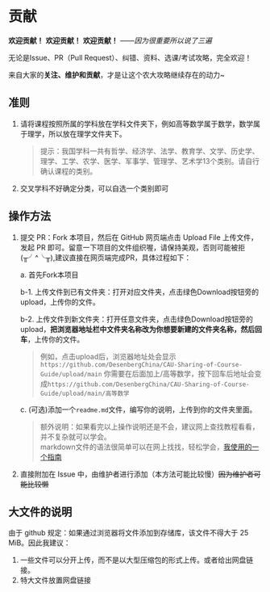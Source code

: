 # 贡献

**欢迎贡献！** **欢迎贡献！** **欢迎贡献！**
——*因为很重要所以说了三遍*

无论是Issue、PR（Pull Request）、纠错、资料、选课/考试攻略，完全欢迎！

来自大家的**关注、维护和贡献**，才是让这个农大攻略继续存在的动力~

## 准则

1. 请将课程按照所属的学科放在学科文件夹下，例如高等数学属于数学，数学属于理学，所以放在理学文件夹下。

    > 提示：我国学科一共有哲学、经济学、法学、教育学、文学、历史学、理学、工学、农学、医学、军事学、管理学、艺术学13个类别。请自行确认课程的类别。

2. 交叉学科不好确定分类，可以自选一个类别即可

## 操作方法

1. 提交 PR：Fork 本项目，然后在 GitHub 网页端点击 Upload File 上传文件，发起 PR 即可。留意一下项目的文件组织喔，请保持美观，否则可能被拒(╥╯^╰╥),建议直接在网页端完成PR，具体过程如下：

   a. 首先Fork本项目

   b-1. 上传文件到已有文件夹：打开对应文件夹，点击绿色Download按钮旁的upload，上传你的文件。

   b-2. 上传文件到新文件夹：打开任意文件夹，点击绿色Download按钮旁的upload，**把浏览器地址栏中文件夹名称改为你想要新建的文件夹名称，然后回车**，上传你的文件。

    > 例如，点击upload后，浏览器地址处会显示 `https://github.com/DesenbergChina/CAU-Sharing-of-Course-Guide/upload/main` 你需要在后面加上/高等数学，按下回车后地址会变成`https://github.com/DesenbergChina/CAU-Sharing-of-Course-Guide/upload/main/高等数学`

   c.  (可选)添加一个`readme.md`文件，编写你的说明，上传到你的文件夹里面。

    > 额外说明：如果看完以上操作说明还是不会，建议网上查找教程看看，并不复杂就可以学会。  
    > markdown文件的语法很简单可以在网上找找，轻松学会，[我使用的一个指南](https://markdown.com.cn/cheat-sheet.html)

1. 直接附加在 Issue 中，由维护者进行添加（本方法可能比较慢）~~因为维护者可能比较懒~~

## 大文件的说明

由于 github 规定：如果通过浏览器将文件添加到存储库，该文件不得大于 25 MiB。因此我建议：

1. 一些文件可以分开上传，而不是以大型压缩包的形式上传。或者给出网盘链接。
2. 特大文件放置网盘链接